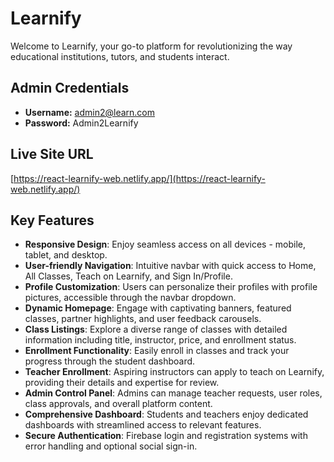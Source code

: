 # Learnify

Welcome to Learnify, your go-to platform for revolutionizing the way educational institutions, tutors, and students interact. 

## Admin Credentials

- **Username:** admin2@learn.com
- **Password:** Admin2Learnify

## Live Site URL

[https://react-learnify-web.netlify.app/](https://react-learnify-web.netlify.app/)

## Key Features

- **Responsive Design**: Enjoy seamless access on all devices - mobile, tablet, and desktop.
- **User-friendly Navigation**: Intuitive navbar with quick access to Home, All Classes, Teach on Learnify, and Sign In/Profile.
- **Profile Customization**: Users can personalize their profiles with profile pictures, accessible through the navbar dropdown.
- **Dynamic Homepage**: Engage with captivating banners, featured classes, partner highlights, and user feedback carousels.
- **Class Listings**: Explore a diverse range of classes with detailed information including title, instructor, price, and enrollment status.
- **Enrollment Functionality**: Easily enroll in classes and track your progress through the student dashboard.
- **Teacher Enrollment**: Aspiring instructors can apply to teach on Learnify, providing their details and expertise for review.
- **Admin Control Panel**: Admins can manage teacher requests, user roles, class approvals, and overall platform content.
- **Comprehensive Dashboard**: Students and teachers enjoy dedicated dashboards with streamlined access to relevant features.
- **Secure Authentication**: Firebase login and registration systems with error handling and optional social sign-in.
